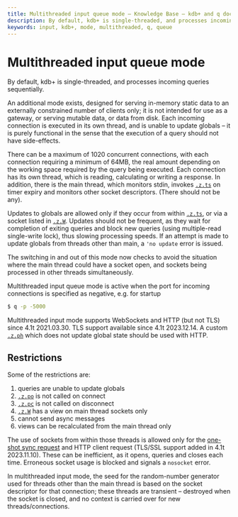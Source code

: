 ```yaml
---
title: Multithreaded input queue mode – Knowledge Base – kdb+ and q documentation
description: By default, kdb+ is single-threaded, and processes incoming queries sequentially. An additional mode exists, designed for serving in-memory static data to an externally constrained number of clients only; it is not intended for use as a gateway, or serving mutable data, or data from disk. Each incoming connection is executed in its own thread, and is unable to update globals – it is purely functional in the sense that the execution of a query should not have side-effects.
keywords: input, kdb+, mode, multithreaded, q, queue
---
```

# Multithreaded input queue mode




By default, kdb+ is single-threaded, and processes incoming queries sequentially.

An additional mode exists, designed for serving in-memory static data to an externally constrained number of clients only; it is not intended for use as a gateway, or serving mutable data, or data from disk. Each incoming connection is executed in its own thread, and is unable to update globals – it is purely functional in the sense that the execution of a query should not have side-effects.

There can be a maximum of 1020 concurrent connections, with each connection requiring a minimum of 64MB, the real amount depending on the working space required by the query being executed. Each connection has its own thread, which is reading, calculating or writing a response. In addition, there is the main thread, which monitors stdin, invokes [`.z.ts`](../ref/dotz.md#zts-timer) on timer expiry and monitors other socket descriptors. (There should not be any). 

Updates to globals are allowed only if they occur from within [`.z.ts`](../ref/dotz.md#zts-timer), or via a socket listed in [`.z.W`](../ref/dotz.md#zw-handles). Updates should not be frequent, as they wait for completion of exiting queries and block new queries (using multiple-read single-write lock), thus slowing processing speeds. If an attempt is made to update globals from threads other than main, a `'no update` error is issued.

The switching in and out of this mode now checks to avoid the situation where the main thread could have a socket open, and sockets being processed in other threads simultaneously.

Multithreaded input queue mode is active when the port for incoming connections is specified as negative, e.g. for startup

```bash
$ q -p -5000
```

Multithreaded input mode supports WebSockets and HTTP (but not TLS) since 4.1t 2021.03.30. TLS support available since 4.1t 2023.12.14.
A custom [`.z.ph`](../ref/dotz.md#zph-http-get) which does not update global state should be used with HTTP. 


## Restrictions

Some of the restrictions are:

1.  queries are unable to update globals
2.  [`.z.po`](../ref/dotz.md#zpo-open) is not called on connect
3.  [`.z.pc`](../ref/dotz.md#zpc-close) is not called on disconnect
4.  [`.z.W`](../ref/dotz.md#zw-handles) has a view on main thread sockets only
5.  cannot send async messages
6.  views can be recalculated from the main thread only

The use of sockets from within those threads is allowed only for the [one-shot sync request](../ref/hopen.md#one-shot-request) and HTTP client request (TLS/SSL support added in 4.1t 2023.11.10). These can be inefficient, as it opens, queries and closes each time. Erroneous socket usage is blocked and signals a `nosocket` error.

In multithreaded input mode, the seed for the random-number generator used for threads other than the main thread is based on the socket descriptor for that connection; these threads are transient – destroyed when the socket is closed, and no context is carried over for new threads/connections.
